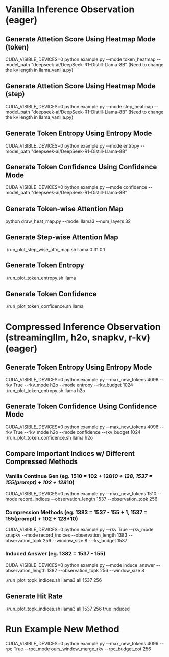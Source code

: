 # Vanilla Inference Observation (eager)

## Generate Attetion Score Using Heatmap Mode (token)
CUDA_VISIBLE_DEVICES=0 python example.py --mode token_heatmap --model_path "deepseek-ai/DeepSeek-R1-Distill-Llama-8B"
(Need to change the kv length in llama_vanilla.py)

## Generate Attetion Score Using Heatmap Mode (step)
CUDA_VISIBLE_DEVICES=0 python example.py --mode step_heatmap --model_path "deepseek-ai/DeepSeek-R1-Distill-Llama-8B"
(Need to change the kv length in llama_vanilla.py)


## Generate Token Entropy Using Entropy Mode
CUDA_VISIBLE_DEVICES=0 python example.py --mode entropy --model_path "deepseek-ai/DeepSeek-R1-Distill-Llama-8B"

## Generate Token Confidence Using Confidence Mode
CUDA_VISIBLE_DEVICES=0 python example.py --mode confidence --model_path "deepseek-ai/DeepSeek-R1-Distill-Llama-8B"

## Generate Token-wise Attention Map
python draw_heat_map.py --model llama3 --num_layers 32

## Generate Step-wise Attention Map
./run_plot_step_wise_attn_map.sh llama 0 31 0.1

## Generate Token Entropy
./run_plot_token_entropy.sh llama

## Generate Token Confidence
./run_plot_token_confidence.sh llama



# Compressed Inference Observation (streamingllm, h2o, snapkv, r-kv) (eager)

## Generate Token Entropy Using Entropy Mode
CUDA_VISIBLE_DEVICES=0 python example.py --max_new_tokens 4096 --rkv True --rkv_mode h2o --mode entropy --rkv_budget 1024
./run_plot_token_entropy.sh llama h2o

## Generate Token Confidence Using Confidence Mode
CUDA_VISIBLE_DEVICES=0 python example.py --max_new_tokens 4096 --rkv True --rkv_mode h2o --mode confidence --rkv_budget 1024
./run_plot_token_confidence.sh llama h2o

## Compare Important Indices w/ Different Compressed Methods
### Vanilla Continue Gen (eg. 1510 = 102 + 128*10 + 128, 1537 = 155(prompt) + 102 + 128*10)
CUDA_VISIBLE_DEVICES=0 python example.py --max_new_tokens 1510  --mode record_indices --observation_length 1537 --observation_topk 256
### Compression Methods (eg. 1383 = 1537 - 155 + 1, 1537 = 155(prompt) + 102 + 128*10)
CUDA_VISIBLE_DEVICES=0 python example.py --rkv True --rkv_mode snapkv --mode record_indices --observation_length 1383 --observation_topk 256 --window_size 8 --rkv_budget 1537
### Induced Answer (eg. 1382 = 1537 - 155)
CUDA_VISIBLE_DEVICES=0 python example.py --mode induce_answer --observation_length 1382 --observation_topk 256 --window_size 8

./run_plot_topk_indices.sh llama3 all 1537 256

## Generate Hit Rate
./run_plot_topk_indices.sh llama3 all 1537 256 true induced




# Run Example New Method
CUDA_VISIBLE_DEVICES=0 python example.py --max_new_tokens 4096 --rpc True --rpc_mode ours_window_merge_rkv --rpc_budget_cot 256